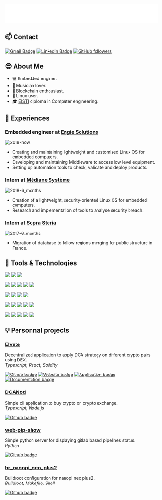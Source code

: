 ![Svg banner](./src/hi-there-glitch.svg)

## :mailbox: Contact

[![Gmail Badge](https://img.shields.io/badge/-aussedat.louis@gmail.com-c14438?style=flat&logo=Gmail&logoColor=white&link=mailto:aussedat.louis@gmail.com)](mailto:aussedat.louis@gmail.com)
[![Linkedin Badge](https://img.shields.io/badge/LinkedIn-blue?style=flat&logo=linkedin&labelColor=blue)](https://www.linkedin.com/in/louis-aussedat-6968b3113/)
[![GitHub followers](https://img.shields.io/github/followers/aussedatlo?label=Follow&style=social)](https://github.com/aussedatlo/?tab=follow)

## :sunglasses: About Me

- :computer: Embedded enginer.
- :violin: Musician lover.
- :crystal_ball: Blockchain enthousiast.
- :penguin: Linux user.
- :mortar_board: [EISTI](https://cytech.cyu.fr/) diploma in Computer engineering.

## :bookmark_tabs: Experiences

### Embedded engineer at [Engie Solutions](https://www.engie-solutions.com/fr)

![2018-now](https://img.shields.io/badge/2018-now-informational?style=flat&logo=date&logoColor=white&color=lightgrey)

- Creating and maintaining lightweight and customized Linux OS for embedded computers.
- Developing and maintaining Middleware to access low level equipment.
- Setting up automation tools to check, validate and deploy products.

### Intern at [Médiane Système](https://medianesysteme.com/fr/)

![2018-6_months](https://img.shields.io/badge/2018-6_months-informational?style=flat&logo=date&logoColor=white&color=lightgrey)

- Creation of a lightweight, security-oriented Linux OS for embedded computers.
- Research and implementation of tools to analyse security breach.

### Intern at [Sopra Steria](https://www.soprasteria.com/fr)

![2017-6_months](https://img.shields.io/badge/2017-6_months-informational?style=flat&logo=date&logoColor=white&color=lightgrey)

- Migration of database to follow regions merging for public structure in France.

## :wrench: Tools & Technologies

![](https://img.shields.io/badge/OS-Linux-informational?style=flat-square&logo=linux&logoColor=white&color=ef476f)
![](https://img.shields.io/badge/OS-Manjaro-informational?style=flat-square&logo=manjaro&logoColor=white&color=ef476f)
![](https://img.shields.io/badge/Editor-VSCode-informational?style=flat-square&logo=visual-studio-code&logoColor=white&color=118ab2)

![](https://img.shields.io/badge/Tools-Git-informational?style=flat-square&logo=git&logoColor=white&color=06d6a0)
![](https://img.shields.io/badge/Tools-Docker-informational?style=flat-square&logo=docker&logoColor=white&color=06d6a0)
![](https://img.shields.io/badge/Tools-Docker_compose-informational?style=flat-square&logo=docker&logoColor=white&color=06d6a0)
![](https://img.shields.io/badge/Tools-Gitlab_CI/CD-informational?style=flat-square&logo=gitlab&logoColor=white&color=06d6a0)
![](https://img.shields.io/badge/Tools-Buildroot-informational?style=flat-square&logo=linux&logoColor=white&color=06d6a0)

![](https://img.shields.io/badge/Tools-Node.js-informational?style=flat-square&logo=node.js&logoColor=white&color=06d6a0)
![](https://img.shields.io/badge/Tools-EVM-informational?style=flat-square&logo=ethereum&logoColor=white&color=06d6a0)
![](https://img.shields.io/badge/Tools-React-informational?style=flat-square&logo=react&logoColor=white&color=06d6a0)
![](https://img.shields.io/badge/Tools-React_Native-informational?style=flat-square&logo=react&logoColor=white&color=06d6a0)

![](https://img.shields.io/badge/Code-JavaScript-informational?style=flat-square&logo=javascript&logoColor=white&color=ffd166)
![](https://img.shields.io/badge/Code-Typescript-informational?style=flat-square&logo=typescript&logoColor=white&color=ffd166)
![](https://img.shields.io/badge/Code-HTML5-informational?style=flat-square&logo=html5&logoColor=white&color=ffd166)
![](https://img.shields.io/badge/Code-CSS3-informational?style=flat-square&logo=css3&logoColor=white&color=ffd166)
![](https://img.shields.io/badge/Code-Solidity-informational?style=flat-square&logo=solidity&logoColor=white&color=ffd166)

![](https://img.shields.io/badge/Code-C-informational?style=flat-square&logo=cplusplus&logoColor=white&color=ffd166)
![](https://img.shields.io/badge/Code-C++-informational?style=flat-square&logo=cplusplus&logoColor=white&color=ffd166)
![](https://img.shields.io/badge/Code-Python-informational?style=flat-square&logo=python&logoColor=white&color=ffd166)
![](https://img.shields.io/badge/Code-Make-informational?style=flat-square&logo=cmake&logoColor=white&color=ffd166)
![](https://img.shields.io/badge/Code-Bash-informational?style=flat-square&logo=gnu-bash&logoColor=white&color=ffd166)

## :bulb: Personnal projects

### [Elvate](https://github.com/elvate-app)

Decentralized application to apply DCA strategy on different crypto pairs using DEX. <br>
_Typescript, React, Solidity_

[![Github badge](https://img.shields.io/badge/Github-informational?style=flat&logo=github&logoColor=black&color=white)](https://github.com/elvate-app)
[![Website badge](https://img.shields.io/badge/Website-informational?style=flat&logoColor=black&color=white&logo=data%3Aimage%2Fpng%3Bbase64%2CiVBORw0KGgoAAAANSUhEUgAAAEAAAABACAYAAACqaXHeAAAAAXNSR0IArs4c6QAABupJREFUeF7dm1voZ1MUxz9HZqbcXkxTLpM0hZHCKEYIkSiM3EZ45mmkmLwggycptzfvBsOMFIkHQhhymaLMPGDCSOHFkMyDo3Vuv3322Ze1zjn%2Fv3Iepvn%2Fzrp813fvtfb1FCyeVcCdwK3AGcCRzrv%2Fw3%2F%2FBL4CngOeBf6WoIomshOA14Ez%2F9NIBU2pR2AUdw3vAa4GDogNafmPLcHXjie4z8ZotW2VrwAICRtF8y7gKTumUU6zbpZZYItEIa1%2FruNYUkFqwYEgmGWNe1ZnJza5f5UT127xcBA4yvlxLfCjviXmATmPlSxqie17R%2BpgyG9bGMdlec9iJKxZo7UaK0q30iYJyPLpCVihWO3PJN8bZzzM1Z9dD2gc%2BgOT9f24nmSOtgvFH6CSeDU9IE5AUUBZ5ggyhzJJoaD05hIDAgoKyiYTphFQIx0QMEcqTLDRx1NF26M0lQKVoLWLq3rAhIBqRPoZYifZqE1OAft0wAa4Y30QoxNBOP4RjnpUSvcIdGFNDlpdW%2BU1GPQyPe%2B5FKgqW9J2jDV9L9VDryXnoq%2BykyNgUAOsaAfycfihUVjnrtOMtkbUa2%2BYVGNLwdK2T18urKW1FcZj17Zr6BpomtQyorK7smtEyRhnapxWDMS4FBiFQaukldN2stqe%2FFvN2hRlp5KNwpgbnzYOD9MEGMNRIECKAdbSiS5wNf%2BLRG0kY%2FmHwXT%2BKbLQFGFWWEdA1owflVHBKD7XqFeVAddYCIdMBQ1rD2sKpK2na88syPIE6ObBeTBJibz6tFaP268JSJSVdsSYcQ7eudwAxSYoLwKOA2SnVp4fgJ%2BB94BXgc%2Bt%2FaqTzxM7sQcMkGU9isBNwCPAKfHAenb2AfcDO5cgG40EZOILv%2B5%2BXUfBdsreuUOmcXsWdzdnld%2BN7hFDRRsBqfgz3FzYtOCaieB%2FA24G3p5op1W3ETDS6aXAm8AKj6RDwK4mz5%2F3bG8GNgE3Aiu9d6J3BfDuSDyuWkVAiys4DLbS2ewOl8l1zXHbsR7Yl4GtUOxvBtnYXqIUxieBGzz9X5sjvAnpUEW0pD1APEjeumeN%2FwB3A894AeV2k%2BXQ9gngMEfvI%2BACdWEMt%2BCSEiC5%2BqIXqAQfOn1OnDd0IYZOriVFZHQwjHw9REtGQAHFXijdoe4V4PpI3qq20ynYSdmzsReK9XUaaZJ04D1BQG3PmQi55SJbfs4BPnWkpHBJPYidNOsIgLUFfFPCCsf2BuCLLKKwwMKvNNnYbfGA7YeBB5zfdwBS2WPtlCXAAScjxi2O7W3AQyOTwDIVNnH8DnCJoyGA%2FXrg0pElwLElRL7g%2FC1zgstM6BbC9hqwyIxWN5h7Mn1181%2B6%2F7d9kD29KccI4uu0WQlwoHk1QO3Gv2lyNPBHQnsKAWJX7Aef6PS8PhG29wDfS8TB71C6oI4A%2Fqp0wwqyAmxXg2qWG0Eh%2BxirUiOvJMA%2BwvgpIF1UfnOenlG5rCQXFh0SdE4L2Fd2KTBM0CQx3v2B%2BCigw%2BL6ksIka4D22VzAjnQ%2FVzuR26tyw7N9lrcIKrvaNgoedDJMZmsya1M%2FCTpkSJU9hfaRIXCbmr4%2BAmUKqGF3gjI5%2BcxRk7u464Fxi5dFdDKafC0rS8f22c1NTzvKZiUWXg3Wd37GjgKiJ0BPdVAFp8KGlhNRWT5f59gUH6ePibzRsfUAA1ixL13%2BJQ%2FcVuBx97eUTa%2Bk3ePrNstkIWXks4T3BJsB70MKNjq1QJbD9y0CUVN6L%2FCYd2fpA0A2VKfMIWw9YEGzGvjJwCfAaq%2BJJB2kRXM14aRm7%2BAaT%2F%2BXap%2BhYH8wfDW8GSZCyb5X15GLgbegWOk1lhRGuYwtaSLX1eXe7iooVkMpmyiydL4WOLzvozgE5eXA%2B7olcJKNrgeIVHweMDLDHDXZudkFxZpBj1W0liMim6IyBMpiq3sUJmIRjE2BUYxIOsgE5vxR2iA5fzuwfxi5nYJGQ0%2BA3UUwTDEjXftRwwpOhjo5GJlQ7aP9JUVAFXJ8HiA7KL3L5uZ2lQmMbH1LJT%2FeWQfIrtFPztGY1IfmCU9ZzJ4XCiECem09diI0T4ZOiEypat0TVJrVbFBmcqr%2FOi08IT31NUAbejTzkxtItg4TDzj8ZvDr4ocxm6IT%2BNayuAwuGiiDHrDYyqpBGD%2BaikU4JaIpuknGgx9N%2BZ%2FNvQHc0dvPb8uicQau7JzZPjIPHcVaKGUH6krHYfXZ3Bbg6SyKOQWaiOYJbOwBURVQ9eGkfDorB5pnjYmxC2K2aBIoND4UMvVXNKXMNc5rO7d8PP2amQSFMxWpc9lJOetPdfZA2X083arJpQTJ%2Fduaz%2Bfdr0lVcfSEckHl3qs85oz03stZwpfA9mY3Ws4u%2BReP8g2GaltqSgAAAABJRU5ErkJggg%3D%3D)](https://elvate.io)
[![Application badge](https://img.shields.io/badge/Application-informational?style=flat&logoColor=black&color=white&logo=data%3Aimage%2Fpng%3Bbase64%2CiVBORw0KGgoAAAANSUhEUgAAAKgAAACoCAMAAABDlVWGAAABfVBMVEVMaXErSl0rSl0rSl0rSl0rSl0rSl0rSl0rSl0rSl0rSl0rSl0rSl0rSl0rSl0rSl0AvYoDtocFr4UIqIILoX8NmXwPwZEQknkQwZETi3YVhHQYfXEbdW4cwpYebmsfxZggZ2ggxZkjYGUmWGMoUWAqrY8rSl0vyaAwyaAywp00xZ81XGo4VWc9bXQ%2Ba3RAzqdBbXdDZ3RGYXFIzqpKhIRKsZxLlY5MfoJPd4BP0a5Q0q9TbHtT0K9YjY5YvqdZnZdZxataiIxb0LJcl5Rf1rZgd4Zg1rZhr6Jiz7Nlm5lml5dmraNmu6pmy7Jug5Bv2r1w2r1xqaVzpaN7jpp9tq9%2Fsq5%2F3sSA3sWKwrqL4cmMp6yMvriP4syQ4syVpa6YzcOZycKd4tCf5tOg5tOjsLim1s2v6tqwvMOw69u13dW75ty%2F7uLA7%2BLD5t%2FD6N%2FL0tfP8%2BnQ8%2BnR7%2BjS7ufY3uHf9%2FDg9%2FHh9O%2Fh9PDh9fDl6evv%2B%2Fjw%2B%2Fjz9PX%2F%2F%2F8EWnmFAAAAEHRSTlMAECAwQFBgcICQoLDA0ODwVOCoyAAACDhJREFUeNrU19dhxSAMheFrihBVW5z9R8xjehVIzjfBb9Mf28RUmMdLzCXFx43EzGPhM2sw3SA38RB8TwYnv8hAXfALvQSPyjLxe9O6lQb%2BatJl9jOrQENatMhMA3ojnc7MA3ssOvo3J%2FZZ5Dro%2FhMgNOzXw%2FbOIjhBeG9mnDhl7Rx%2Fxkn1Mv2dCjNu6STBcUWfeTVY6NrhDxM2lMMfBVYkKzoJlujPnQW22h87G6w1o069ZtXpUNrgo1l0OpRW4F%2BUEjzxjzszfJH%2B3DQSf9R5LXiT8JPQAX9T%2F%2BwwUr%2FtTLiH%2FE3nJfjcnaZpxxPvZqHdRrKE4WM4ZvgFFl9faaTtcExh5uUNMzMzJ7P17GsIyFb9NT0eyd8DSN%2Bp6uquhqE0XPsp8x8dWe0MGqQ6IZoKHKPfTjz3zLr2UwUztZM%2FbHii6NpPA4bpCK94yxMl1wFShimv%2FDHLE5OuA2RhmI51xdzLNTKYp9opUWRY7Q%2FErKQMOiaax6JprHoasH8MrhOUsEg%2BRhPdTec6dF4UZafT7b9LCrAWoghISL0D2kivjWi6wUPqNUKL%2BE7QUVEU%2FULKSr6KJTo2PZHfpyHt54mPJ7r34ReZ5%2BVZb1GSfDKXjhmJ1wqTsPmhfOfLP86DNBCR%2FHGf9q6OJkoenu%2BkCZ%2Bgopl69OZ5ODIxQNbb0980APkH0kR10UpqIuWiuCfL%2BXfWRVDBMqpR5dTPAqpnhjArK3noIiiChJSU06hHQIFKZEBb2OxsMvAI6RhblUhAkXc276SF486kDviEtIdkngQ0cpBKKzdiDVEW0kE783msJGi36ATgk7Uxs%2BbraCHfZtEGWqkbdd%2FH2lCS%2B8SiPPNk%2Feu3OtE0Wqm0S5T%2FRdopDBvrfACFTFtFq9AI6HrfTaZijWo7RbPQKNIJqo%2BkReOXNopWoZKmg3SQZF7j2f72iWahE7A%2Bf4TUvEJNPvuIPn3vIfp7DTpldlROpmKNUyJXI0SfHsthnnXXvtqimz5fhwZZRuc9e5wGVF6LhNOW6Nfd%2BE7ugSl6U16D4BR6yRFeAI2CzPPCEH31fzRxwRDdLyIs94He5g%2F4D9E9ssAlKvp1HZZxh4pu%2BiwiJ2IM0gGyLuWhcV0WYZUvx7CC90z0ucxzFzp5fT8y4j91PJNFwp1O5T1WcoyI3pR56CDN6qJj%2FrUUyhJvNjmNk2jhitM4LUuAoJc9a%2FFILRmm69DCn5Ynraa6t2gVGlNim6KV7ZanTAHeHYU%2BjU4SUWrKRbknKXtyW6BPoyWyLjXxaefqRK%2FKTy5Cp5RQ9KI0E%2F6xCtFN96WtokUq2syl2KI734iPaNFbNOslKm92xRM9J%2BIlmtVE%2BxKIilza7C%2B6860kER1IJCqfT3uKztwXWSvRPaLx8bSH6MytUBKK9vuLTonO5%2FObbNHD90VliokmLKb1Qnl8ZjMTnT73SWRtRSEWz6%2FiGxs2bPgfljh085NwkFi0CJUPYoIFNu5wC2zZnltq8g1CEPIJVyY8ihTN%2FeW%2Bs3UuSvQZ4qxMPTFET0WJ5g66JvZFiF70F2VtXgW8mjhAs%2Bc8c7boFAiVhP0oENqiv7nlbM1ZoiEYVVV0jHX4CnfFIrfVreCIJfoIiNHhk80ddPaIxT63koOW6AkwFKFRsl3OrCb3f7sWLgslLICQ0XehA3xfz3b2hF9dC7eFchdxptEBcl9bhk5NDI66Fp4IZT0YZf2AtMe%2F7Hk5sROUF7Fne1L0vezYEYSpdolOgeIUuthBbpaHNLmoHdAsuxIb5IuoQi25KB%2BhdAEdppcNARgX2yF6HZxAqyV%2BfZMGofAhueiHAihpcuA8zzhpSQnrk4tOgVN0CsYVYwDKxaSi12EQ6OuSfSNGeJRM9Bk4%2FD6MDtISKIXXSURfF2BQIjeM%2FGFBHZxauHrRcD0s6tajkgF%2BJ0ZYH3qKxvWcMJ9q9PBLVX9TJko8CVWeef4yL2Oavl6N6IcIz4zjmefPdCqwKDzzEiV1RKiYmWd179IwuR5X9DoiSDs78%2ByrsEnYTIVxRMM9iGIy8muxPnb3b1O46y%2F6qIAosh7fNI7bhU%2BZeuYn%2BnoKNrTkx7t83mLnEcmJD9GiH07Ag7zPa%2Bwup9JIIZqpR7bosz3wIdXwet8%2B5HzqiVA79ZqJvj5Vgx%2BTdkD5DMUWUuJ64u4218IBakkWT9Iy85Dy5HOqZNr4r7g7yK0UhgEwPGHoFEIgclhEAKpQiHz%2FI86uq7rPMYmfT%2FCJpu3Kv5%2F84B1%2FqeXSgV7UB%2BVvtewa0J0IwvwYefGMZyqByh8odkVby3ltDaV22cbCffUb2kLhJjbZTOmebYKWUEjFu7ZOLpVDIZUv2XdeLpVCIUkCC58ol8qgkGRxDSeXiqCQhHWFztPSUB8aSKf%2FK2%2BU5LU2dM0PcmoW6Yl1oRHJmRiZkhnpOaEeFE4kZzacsJtHetJaC7omRMYDlRdA9jrQndv%2BkMeJ0vocuqY6XcLxVQvjGRQOQfBJFNDK2xPolvG3maqmvu4ohcYb6WH%2BwhN%2FpAjqBuVQ2G6UO4VSzEcog4Yjo9xJSjndpxSBC4WYEAXOakm6ry28hobtC1HkFEjpuc8YaGiI542ssRoR33wdP3DO48rIHavfx1XOj6qm6fzTnLNxKs65U6lNK0TdONMv%2Bh1f2ZhJv%2BEsnI9F%2F3PKxoyNnNZUPxzjGjDnvskxkYUN0LvaoPCPyg8NL6GYz%2BX9TM0HsKjclemnh0z3oXb9ZpB%2F1mXodM9cjRKrt31bFmGdi5Tz2L%2Fx6JXlYRf7r%2Fvz5jH9MP2mnaehN4oexvU465z79jnnbMX7cf8Bb3QFAxXT3G8AAAAASUVORK5CYII%3D)](https://app.elvate.io)
[![Documentation badge](https://img.shields.io/badge/Documentation-informational?style=flat&logoColor=black&color=white&logo=data%3Aimage%2Fpng%3Bbase64%2CiVBORw0KGgoAAAANSUhEUgAAAEAAAABACAYAAACqaXHeAAAAAXNSR0IArs4c6QAAB%2B5JREFUeF7NW12IHeUZft5vd5tEXa2xEU1kZrLnRGoL0lLoTaFabyL%2B9UIslFxo9KKtIlKTUtQLUygJpIkXXohQiOZCUdRQqKI3FnNR6s9VRSKas8mZk3WDGIxsJDGePd8r83fOzDkz873fzJzFudll5%2F153ud9v%2Ff7myWIHwLAMmkLUYBA4NCylZoMSb5UylHgPY4rx31lRIFi8AgIy4ARaVQLPR3LmM8Cg6PM2HqszFuJo8Rm07ajVAmsCkRseaopb4koFB%2FToSh0KwYs3RaOQWLLchc5FgllMCWDtYQEW6NN9pKaRSJQl1dAjrFRqAUdZqhjS6KxeQtCk4hEc0D4LCwsOKqvn4XC1RLVYpncCvgSwGkwvz8HHPm4558umCBmWq7zayK1nQa4ngk%2FBOHyjMVkviwFWdwyifG5npv54%2BLiiVPBIBwS0Ha8J0HYYw6%2BQjZToJn5oiJ14Lh%2F8kkAg8DfzcDsZ473kCZ%2BgkCbKngYg22wwNjT6XX%2FlnS%2FULnteHtBeMxMgEQiBpAsA1KdJqX9XMfv3g9AtR3nCEj9VmLZLCOgj7Gv0%2Bs%2BnktArP6fVcIOrfVFmcNAKor2UqL13%2BrZq9Ss3qg1blSab2EVJBlXTtqivQQ9z6CHU%2B%2FOgnEYCv8aEHUHg8GKaJ4uARpg6jO9AMJvQrE8ArY53l6OK4BBf1n0Tx4wBz8ukc%2F%2B5s2bL9kwt%2B5BQP%2BVQD8qsssa75KevafzWWdpJCPIqABoy926m8D%2FiEX3dfyCCogI4t2Lvn9QskAS%2BB6KBI12ZjD4N4NuHA%2BLwUsz%2FXU%2F%2F3T50zMmm3mUmGhque4uBToQ1mnZEMgQYEJS9L4ETbvd3sT91f8TcG0yBqPBww90fP9QVZdDvQLfAQEEiqrangATv3awt3ne75nxYqrMz5%2FvX9y0vLx83s5SgXQO3IgAdSDsVXkELLjeUwr4c1IBJ3z%2FYJiZGrEXzcbBtHfKdU8n%2FYAIHxzvdn9pDL4GlnQFMOHpxW73kTA8z%2FPWz2j9U5B6mYBWI0PAGAnQcre%2BTuDbQ1GiVzrdk7%2Br1fgM5GSGAPQppWd2zF%2B98V1qO85bILU9jXnYBAWBVBVpOd5zRLgvjJ%2F14eO9Xvh7M884G4SW64x6wKhh%2FJfarhcsU8M5OlFbCwLarhc0vJ11CIjwysZFy3F3EcVNMCaAmc9Ry3FXFNF8%2BuymLgESSG3HOwQSECAxJiib7BCIFIYEENF86RBoCETax7ACOKg8fbjT690nOEBLmbADVY8AAcO5ImXrAcEQCNXt4hyDMVLOLIQyQ8B1VwjpCgjOaHW0EpzKE4GS9YBa0WfQl1ZA0z1AwpuMgDJLduRMEBCuh%2BImmO0B066AKKgRAQTiQcPT4CRxFXpA72ByYSHJqDkfWYmAAAJ2hmclY%2BsAsy0JoqyMiIA1WQfETqoPgWr0iAhIOKu7DpDkpzoBEusjmYQuMwHpc7spnQfkrgNKl8JVdv75BJkJCJdG0Xo4qoDewdHVRVnZVSvJ5iugaO8ZESIjIFkgJBUgqrbvCwHlO%2FfMeUBmIeS4K8alsIiIcaECYmo3wUpgEG6GkhOhAEPZXkCDdwcHIiJXwQWj7T1fZh1Qdzssu8WWDYFMD8gSUK3Qiyks7wFNezP0gKkvhXPiab4JlterrAIqNcFJx5L8RQTQzvBIo%2FEToUaWwvEQkEQjOTsdszPdCpgEvRDfC6SpkR2ICAkQNcyU0DbXO8TBkVh8IFJ6JtgAhskhQGDW0ZFYMg02uRfIxRz%2FMfjREhyIZEnNZ0HKzfBMMHtTnSXAtBeoByEbznSHQNUeUDIN2pa4SX5tCBilzOJEaA0ORCj8HuEZAH%2BK9x%2FJtwIm3gremweCxTQ4TQJSGfG8e4nxfLwo3dXx%2FacqRj9SC83nkyHfCwTLWoqvx0WIzOwXpa3teXeBad11%2Fskj7wCrInc2QiloJRXgrBCp8nsBG6ffJ9khAflXY1O7GZJzULl65C5iSYseAJDGmxd49e6lpaULdp7MAZVKlIxhOxxZ6S3hJzo%2FeA3ArZMrwYmLkTqusrrM3CeicwAvE%2BgjBr29Svxqt9v9Ks9Lu71tHVb7t4KxHYyfMcEB8zwRXd4cqpGlzFJ4MjPJX8xZtQHH4K8J2Hed7%2B9PNT5qu%2B79YPo7CNdM2BN9HGmDIp57ktvh8ROhMlNN0cHgoxf6%2FduWl5e%2FaXveS2Dck%2FYr8SORKYulcDNk5LJ2RmLojP9phTOKcefYZG6EUF1%2BbAi0Hec9kDJ%2Fn2MByZjJFIF5WTRl1vReClWD36PgszVaHdyhNc9JFY1yxPMKagNDOwTcwKBfANhg88VVWJ6Eo9DqExB%2FAYUV1tG3xdnHREf%2Be6XQ59nZ14O34sfkqsiQ521dr1jfooj%2BAMZdJQ6DL15eJU3%2FnLtsw9Fjx459awZXFVVgOflcvo4NM8KhRHgO4Hk3MeMZAn6SUWUc16x2nDh14gO5yZrAR%2F8yY1OcCbyKzglY2LpwhRrwGwD%2FKsoDf3iR%2BeZer3dWHnwTkql%2FmMikye5jnUpIfrxly1Wram4%2FKVwyC370Y98%2FXclQSqlKSoY9oIqyCPDUDEfe65qPR0FDKa%2BLJmbU2oy1wih1VrOAKOMWQiPceb%2Bl01sjQgOeNSHAvKtoKMAKZioQYOcllM6o2OlbFFSOqNlXhgCzeANdp1JEImSVLdfupPmei0CP%2Fb1ArErIVXS%2BA%2FOaeoMyidpJAAAAAElFTkSuQmCC)](https://docs.elvate.io)

### [DCANod](https://github.com/aussedatlo/dcanod)

Simple cli application to buy crypto on crypto exchange. <br>
_Typescript, Node.js_

[![Github badge](https://img.shields.io/badge/Github-informational?style=flat&logo=github&logoColor=black&color=white)](https://github.com/aussedatlo/dcanod)

### [web-pip-show](https://github.com/aussedatlo/web-pip-show)

Simple python server for displaying gitlab based pipelines status. <br>
_Python_

[![Github badge](https://img.shields.io/badge/Github-informational?style=flat&logo=github&logoColor=black&color=white)](https://github.com/aussedatlo/web-pip-show)

### [br_nanopi_neo_plus2](https://github.com/aussedatlo/br_nanopi_neo_plus2)

Buildroot configuration for nanopi neo plus2. <br>
_Buildroot, Makefile, Shell_

[![Github badge](https://img.shields.io/badge/Github-informational?style=flat&logo=github&logoColor=black&color=white)](https://github.com/aussedatlo/br_nanopi_neo_plus2)
